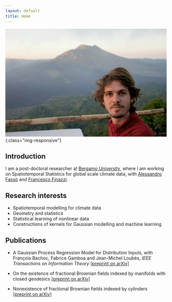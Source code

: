 ```yaml
---
layout: default
title: Home
---
```


![I look like that](/pictures/me.jpg){:class="img-responsive"}

## Introduction

I am a post-doctoral researcher at [Bergamo University](https://en.unibg.it/), where I am working on Spatiotemporal Statistics for global scale climate data, with [Alessandro Fassò](https://www.unibg.it/pers/?alessandro.fasso) and [Francesco Finazzi](https://www.unibg.it/pers/?francesco.finazzi).

## Research interests

* Spatiotemporal modelling for climate data
* Geometry and statistics
* Statistical learning of nonlinear data
* Constructions of kernels for Gaussian modelling and machine learning

## Publications

* A Gaussian Process Regression Model for Distribution Inputs, with François Bachoc, Fabrice Gamboa and Jean-Michel Loubès, _IEEE Transactions on Information Theory_ [[preprint on arXiv]](https://arxiv.org/pdf/1701.09055.pdf)

*  On the existence of fractional Brownian fields indexed by manifolds with closed geodesics [[preprint on arXiv]](https://arxiv.org/pdf/1612.05984.pdf)

*  Nonexistence of fractional Brownian fields indexed by cylinders [[preprint on arXiv]](https://arxiv.org/pdf/1612.05983.pdf)
